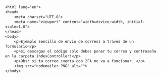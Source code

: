 <!DOCTYPE html>
    <html lang="en">
    <head>
        <meta charset="UTF-8">
        <meta name="viewport" content="width=device-width, initial-scale=1.0">
    </head>
    <body>
        <p>Ejemplo sencillo de envio de correos a través de un formulario</p>
        <p>Si descagas el código solo debes poner tu correo y contraseña en la carpeta indexController!</p>
        <p>Obs: si tu correo cuenta con 2FA no va a funcionar..</p>
        <img src="nodemailer.PNG" alt="">
    </body>
</html>